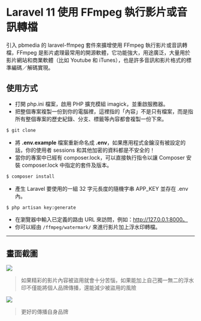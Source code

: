 # Laravel 11 使用 FFmpeg 執行影片或音訊轉檔

引入 pbmedia 的 laravel-ffmpeg 套件來擴增使用 FFmpeg 執行影片或音訊轉檔，FFmpeg 是影片處理最常用的開源軟體，它功能強大，用途廣泛，大量用於影片網站和商業軟體（比如 Youtube 和 iTunes），也是許多音訊和影片格式的標準編碼／解碼實現。

## 使用方式
- 打開 php.ini 檔案，啟用 PHP 擴充模組 imagick，並重啟服務器。
- 把整個專案複製一份到你的電腦裡，這裡指的「內容」不是只有檔案，而是指所有整個專案的歷史紀錄、分支、標籤等內容都會複製一份下來。
```sh
$ git clone
```
- 將 __.env.example__ 檔案重新命名成 __.env__，如果應用程式金鑰沒有被設定的話，你的使用者 sessions 和其他加密的資料都是不安全的！
- 當你的專案中已經有 composer.lock，可以直接執行指令以讓 Composer 安裝 composer.lock 中指定的套件及版本。
```sh
$ composer install
```
- 產生 Laravel 要使用的一組 32 字元長度的隨機字串 APP_KEY 並存在 .env 內。
```sh
$ php artisan key:generate
```
- 在瀏覽器中輸入已定義的路由 URL 來訪問，例如：http://127.0.0.1:8000。
- 你可以經由 `/ffmpeg/watermark/` 來進行影片加上浮水印轉檔。

----

## 畫面截圖
![](https://i.imgur.com/ppoHNIy.png)
> 如果精彩的影片內容被盜用就會十分苦惱，如果能加上自己獨一無二的浮水印不僅能將個人品牌傳播，還能減少被盜用的風險

![](https://i.imgur.com/aHOxBXs.png)
> 更好的傳播自身品牌
